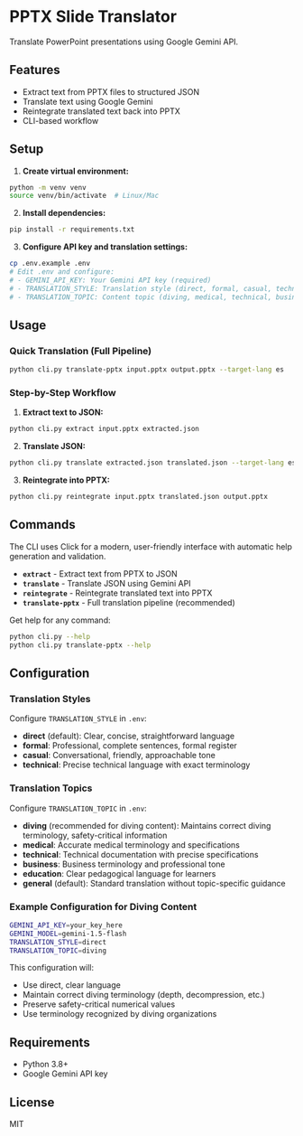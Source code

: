 # PPTX Slide Translator

Translate PowerPoint presentations using Google Gemini API.

## Features

- Extract text from PPTX files to structured JSON
- Translate text using Google Gemini
- Reintegrate translated text back into PPTX
- CLI-based workflow

## Setup

1. **Create virtual environment:**
```bash
python -m venv venv
source venv/bin/activate  # Linux/Mac
```

2. **Install dependencies:**
```bash
pip install -r requirements.txt
```

3. **Configure API key and translation settings:**
```bash
cp .env.example .env
# Edit .env and configure:
# - GEMINI_API_KEY: Your Gemini API key (required)
# - TRANSLATION_STYLE: Translation style (direct, formal, casual, technical)
# - TRANSLATION_TOPIC: Content topic (diving, medical, technical, business, education, general)
```

## Usage

### Quick Translation (Full Pipeline)
```bash
python cli.py translate-pptx input.pptx output.pptx --target-lang es
```

### Step-by-Step Workflow

1. **Extract text to JSON:**
```bash
python cli.py extract input.pptx extracted.json
```

2. **Translate JSON:**
```bash
python cli.py translate extracted.json translated.json --target-lang es
```

3. **Reintegrate into PPTX:**
```bash
python cli.py reintegrate input.pptx translated.json output.pptx
```

## Commands

The CLI uses Click for a modern, user-friendly interface with automatic help generation and validation.

- **`extract`** - Extract text from PPTX to JSON
- **`translate`** - Translate JSON using Gemini API  
- **`reintegrate`** - Reintegrate translated text into PPTX
- **`translate-pptx`** - Full translation pipeline (recommended)

Get help for any command:
```bash
python cli.py --help
python cli.py translate-pptx --help
```

## Configuration

### Translation Styles

Configure `TRANSLATION_STYLE` in `.env`:
- **direct** (default): Clear, concise, straightforward language
- **formal**: Professional, complete sentences, formal register
- **casual**: Conversational, friendly, approachable tone
- **technical**: Precise technical language with exact terminology

### Translation Topics

Configure `TRANSLATION_TOPIC` in `.env`:
- **diving** (recommended for diving content): Maintains correct diving terminology, safety-critical information
- **medical**: Accurate medical terminology and specifications
- **technical**: Technical documentation with precise specifications
- **business**: Business terminology and professional tone
- **education**: Clear pedagogical language for learners
- **general** (default): Standard translation without topic-specific guidance

### Example Configuration for Diving Content

```bash
GEMINI_API_KEY=your_key_here
GEMINI_MODEL=gemini-1.5-flash
TRANSLATION_STYLE=direct
TRANSLATION_TOPIC=diving
```

This configuration will:
- Use direct, clear language
- Maintain correct diving terminology (depth, decompression, etc.)
- Preserve safety-critical numerical values
- Use terminology recognized by diving organizations

## Requirements

- Python 3.8+
- Google Gemini API key

## License

MIT
